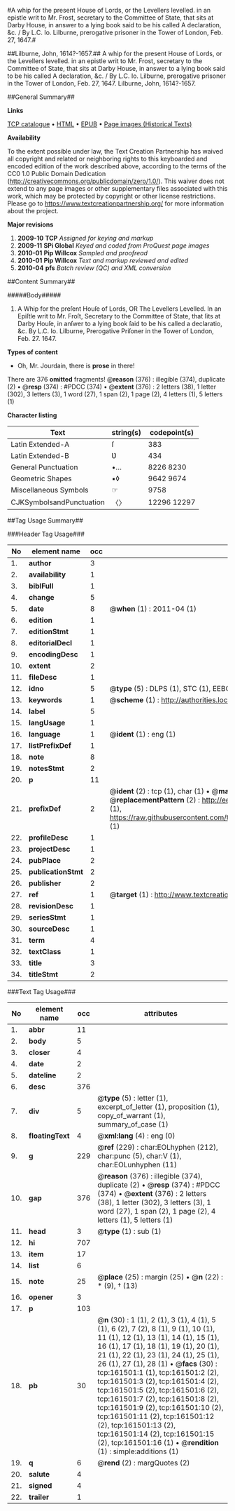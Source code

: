 #A whip for the present House of Lords, or the Levellers levelled. in an epistle writ to Mr. Frost, secretary to the Committee of State, that sits at Darby House, in answer to a lying book said to be his called A declaration, &c. / By L.C. Io. Lilburne, prerogative prisoner in the Tower of London, Feb. 27, 1647.#

##Lilburne, John, 1614?-1657.##
A whip for the present House of Lords, or the Levellers levelled. in an epistle writ to Mr. Frost, secretary to the Committee of State, that sits at Darby House, in answer to a lying book said to be his called A declaration, &c. / By L.C. Io. Lilburne, prerogative prisoner in the Tower of London, Feb. 27, 1647.
Lilburne, John, 1614?-1657.

##General Summary##

**Links**

[TCP catalogue](http://www.ota.ox.ac.uk/tcp/)  • 
[HTML](http://tei.it.ox.ac.uk/tcp/Texts-HTML/free/A74/A74791.html)  • 
[EPUB](http://tei.it.ox.ac.uk/tcp/Texts-EPUB/free/A74/A74791.epub) • 
[Page images (Historical Texts)](https://historicaltexts.jisc.ac.uk/eebo-50811950e)

**Availability**

To the extent possible under law, the Text Creation Partnership has waived all copyright and related or neighboring rights to this keyboarded and encoded edition of the work described above, according to the terms of the CC0 1.0 Public Domain Dedication (http://creativecommons.org/publicdomain/zero/1.0/). This waiver does not extend to any page images or other supplementary files associated with this work, which may be protected by copyright or other license restrictions. Please go to https://www.textcreationpartnership.org/ for more information about the project.

**Major revisions**

1. __2009-10__ __TCP__ *Assigned for keying and markup*
1. __2009-11__ __SPi Global__ *Keyed and coded from ProQuest page images*
1. __2010-01__ __Pip Willcox__ *Sampled and proofread*
1. __2010-01__ __Pip Willcox__ *Text and markup reviewed and edited*
1. __2010-04__ __pfs__ *Batch review (QC) and XML conversion*

##Content Summary##

#####Body#####

1. A Whip for the preſent Houſe of Lords, OR The Levellers Levelled. In an Epiſtle writ to Mr. Froſt, Secretary to the Committee of State, that ſits at Darby Houſe, in anſwer to a lying book ſaid to be his called a declaratio, &c. By L.C. Io. Lilburne, Prerogative Priſoner in the Tower of London, Feb. 27. 1647.

**Types of content**

  * Oh, Mr. Jourdain, there is **prose** in there!

There are 376 **omitted** fragments! 
 @__reason__ (376) : illegible (374), duplicate (2)  •  @__resp__ (374) : #PDCC (374)  •  @__extent__ (376) : 2 letters (38), 1 letter (302), 3 letters (3), 1 word (27), 1 span (2), 1 page (2), 4 letters (1), 5 letters (1)

**Character listing**


|Text|string(s)|codepoint(s)|
|---|---|---|
|Latin Extended-A|ſ|383|
|Latin Extended-B|Ʋ|434|
|General Punctuation|•…|8226 8230|
|Geometric Shapes|▪◊|9642 9674|
|Miscellaneous Symbols|☞|9758|
|CJKSymbolsandPunctuation|〈〉|12296 12297|

##Tag Usage Summary##

###Header Tag Usage###

|No|element name|occ|attributes|
|---|---|---|---|
|1.|__author__|3||
|2.|__availability__|1||
|3.|__biblFull__|1||
|4.|__change__|5||
|5.|__date__|8| @__when__ (1) : 2011-04 (1)|
|6.|__edition__|1||
|7.|__editionStmt__|1||
|8.|__editorialDecl__|1||
|9.|__encodingDesc__|1||
|10.|__extent__|2||
|11.|__fileDesc__|1||
|12.|__idno__|5| @__type__ (5) : DLPS (1), STC (1), EEBO-CITATION (1), OCLC (1), VID (1)|
|13.|__keywords__|1| @__scheme__ (1) : http://authorities.loc.gov/ (1)|
|14.|__label__|5||
|15.|__langUsage__|1||
|16.|__language__|1| @__ident__ (1) : eng (1)|
|17.|__listPrefixDef__|1||
|18.|__note__|8||
|19.|__notesStmt__|2||
|20.|__p__|11||
|21.|__prefixDef__|2| @__ident__ (2) : tcp (1), char (1)  •  @__matchPattern__ (2) : ([0-9\-]+):([0-9IVX]+) (1), (.+) (1)  •  @__replacementPattern__ (2) : http://eebo.chadwyck.com/downloadtiff?vid=$1&page=$2 (1), https://raw.githubusercontent.com/textcreationpartnership/Texts/master/tcpchars.xml#$1 (1)|
|22.|__profileDesc__|1||
|23.|__projectDesc__|1||
|24.|__pubPlace__|2||
|25.|__publicationStmt__|2||
|26.|__publisher__|2||
|27.|__ref__|1| @__target__ (1) : http://www.textcreationpartnership.org/docs/. (1)|
|28.|__revisionDesc__|1||
|29.|__seriesStmt__|1||
|30.|__sourceDesc__|1||
|31.|__term__|4||
|32.|__textClass__|1||
|33.|__title__|3||
|34.|__titleStmt__|2||


###Text Tag Usage###

|No|element name|occ|attributes|
|---|---|---|---|
|1.|__abbr__|11||
|2.|__body__|5||
|3.|__closer__|4||
|4.|__date__|2||
|5.|__dateline__|2||
|6.|__desc__|376||
|7.|__div__|5| @__type__ (5) : letter (1), excerpt_of_letter (1), proposition (1), copy_of_warrant (1), summary_of_case (1)|
|8.|__floatingText__|4| @__xml:lang__ (4) : eng (0)|
|9.|__g__|229| @__ref__ (229) : char:EOLhyphen (212), char:punc (5), char:V (1), char:EOLunhyphen (11)|
|10.|__gap__|376| @__reason__ (376) : illegible (374), duplicate (2)  •  @__resp__ (374) : #PDCC (374)  •  @__extent__ (376) : 2 letters (38), 1 letter (302), 3 letters (3), 1 word (27), 1 span (2), 1 page (2), 4 letters (1), 5 letters (1)|
|11.|__head__|3| @__type__ (1) : sub (1)|
|12.|__hi__|707||
|13.|__item__|17||
|14.|__list__|6||
|15.|__note__|25| @__place__ (25) : margin (25)  •  @__n__ (22) : * (9), † (13)|
|16.|__opener__|3||
|17.|__p__|103||
|18.|__pb__|30| @__n__ (30) : 1 (1), 2 (1), 3 (1), 4 (1), 5 (1), 6 (2), 7 (2), 8 (1), 9 (1), 10 (1), 11 (1), 12 (1), 13 (1), 14 (1), 15 (1), 16 (1), 17 (1), 18 (1), 19 (1), 20 (1), 21 (1), 22 (1), 23 (1), 24 (1), 25 (1), 26 (1), 27 (1), 28 (1)  •  @__facs__ (30) : tcp:161501:1 (1), tcp:161501:2 (2), tcp:161501:3 (2), tcp:161501:4 (2), tcp:161501:5 (2), tcp:161501:6 (2), tcp:161501:7 (2), tcp:161501:8 (2), tcp:161501:9 (2), tcp:161501:10 (2), tcp:161501:11 (2), tcp:161501:12 (2), tcp:161501:13 (2), tcp:161501:14 (2), tcp:161501:15 (2), tcp:161501:16 (1)  •  @__rendition__ (1) : simple:additions (1)|
|19.|__q__|6| @__rend__ (2) : margQuotes (2)|
|20.|__salute__|4||
|21.|__signed__|4||
|22.|__trailer__|1||
